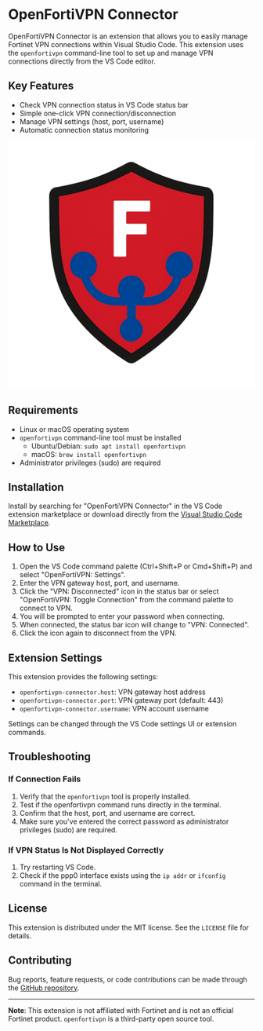 # OpenFortiVPN Connector

OpenFortiVPN Connector is an extension that allows you to easily manage Fortinet VPN connections within Visual Studio Code. This extension uses the `openfortivpn` command-line tool to set up and manage VPN connections directly from the VS Code editor.

## Key Features

- Check VPN connection status in VS Code status bar
- Simple one-click VPN connection/disconnection
- Manage VPN settings (host, port, username)
- Automatic connection status monitoring

![OpenFortiVPN Connector Preview](https://raw.githubusercontent.com/comsa33/openforticlient-vpn/main/images/openfortivpn-connector.png)

## Requirements

- Linux or macOS operating system
- `openfortivpn` command-line tool must be installed
  - Ubuntu/Debian: `sudo apt install openfortivpn`
  - macOS: `brew install openfortivpn`
- Administrator privileges (sudo) are required

## Installation

Install by searching for "OpenFortiVPN Connector" in the VS Code extension marketplace or download directly from the [Visual Studio Code Marketplace](https://marketplace.visualstudio.com).

## How to Use

1. Open the VS Code command palette (Ctrl+Shift+P or Cmd+Shift+P) and select "OpenFortiVPN: Settings".
2. Enter the VPN gateway host, port, and username.
3. Click the "VPN: Disconnected" icon in the status bar or select "OpenFortiVPN: Toggle Connection" from the command palette to connect to VPN.
4. You will be prompted to enter your password when connecting.
5. When connected, the status bar icon will change to "VPN: Connected".
6. Click the icon again to disconnect from the VPN.

## Extension Settings

This extension provides the following settings:

* `openfortivpn-connector.host`: VPN gateway host address
* `openfortivpn-connector.port`: VPN gateway port (default: 443)
* `openfortivpn-connector.username`: VPN account username

Settings can be changed through the VS Code settings UI or extension commands.

## Troubleshooting

### If Connection Fails

1. Verify that the `openfortivpn` tool is properly installed.
2. Test if the openfortivpn command runs directly in the terminal.
3. Confirm that the host, port, and username are correct.
4. Make sure you've entered the correct password as administrator privileges (sudo) are required.

### If VPN Status Is Not Displayed Correctly

1. Try restarting VS Code.
2. Check if the ppp0 interface exists using the `ip addr` or `ifconfig` command in the terminal.

## License

This extension is distributed under the MIT license. See the `LICENSE` file for details.

## Contributing

Bug reports, feature requests, or code contributions can be made through the [GitHub repository](https://github.com/yourusername/openfortivpn-connector).

---

**Note**: This extension is not affiliated with Fortinet and is not an official Fortinet product. `openfortivpn` is a third-party open source tool.